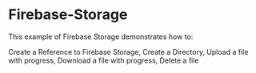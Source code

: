 # Firebase-Storage

This example of Firebase Storage demonstrates how to: 

Create a Reference to Firebase Storage, 
Create a Directory, 
Upload a file with progress, 
Download a file with progress, 
Delete a file
